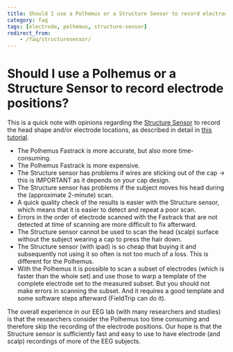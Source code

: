 ```yaml
---
title: Should I use a Polhemus or a Structure Sensor to record electrode positions?
category: faq
tags: [electrode, polhemus, structure-sensor]
redirect_from:
    - /faq/structuresensor/
---
```


# Should I use a Polhemus or a Structure Sensor to record electrode positions?

This is a quick note with opinions regarding the [Structure Sensor](http://structure.io/) to record the head shape and/or electrode locations, as described in detail in [this tutorial](/tutorial/electrode).

- The Polhemus Fastrack is more accurate, but also more time-consuming.
- The Polhemus Fastrack is more expensive.
- The Structure sensor has problems if wires are sticking out of the cap -> this is IMPORTANT as it depends on your cap design.
- The Structure sensor has problems if the subject moves his head during the (approximate 2-minute) scan.
- A quick quality check of the results is easier with the Structure sensor, which means that it is easier to detect and repeat a poor scan.
- Errors in the order of electrode scanned with the Fastrack that are not detected at time of scanning are more difficult to fix afterward.
- The Structure sensor cannot be used to scan the head (scalp) surface without the subject wearing a cap to press the hair down.
- The Structure sensor (with ipad) is so cheap that buying it and subsequently not using it so often is not too much of a loss. This is different for the Polhemus.
- With the Polhemus it is possible to scan a subset of electrodes (which is faster than the whole set) and use those to warp a template of the complete electrode set to the measured subset. But you should not make errors in scanning the subset. And it requires a good template and some software steps afterward (FieldTrip can do it).

The overall experience in our EEG lab (with many researchers and studies) is that the researchers consider the Polhemus too time consuming and therefore skip the recording of the electrode positions. Our hope is that the Structure sensor is sufficiently fast and easy to use to have electrode (and scalp) recordings of more of the EEG subjects.
